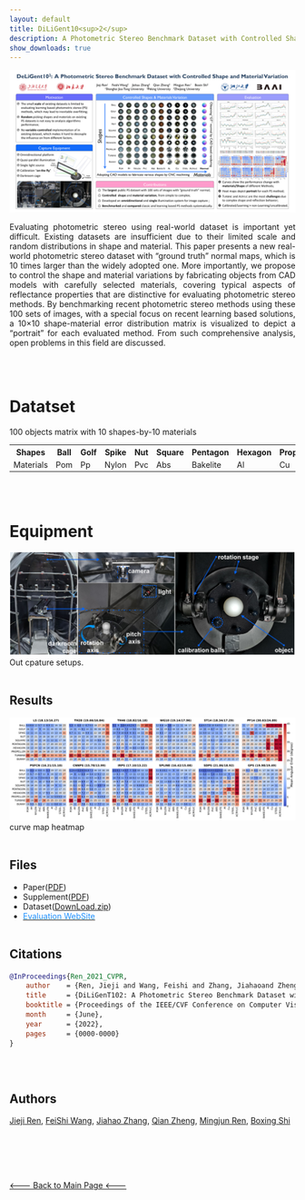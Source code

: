 ```yaml
---
layout: default
title: DiLiGent10<sup>2</sup>
description: A Photometric Stereo Benchmark Dataset with Controlled Shape and Material Variation
show_downloads: true
---
```


![diligent102](./imgs/poster.png)
<p style="text-align:justify">Evaluating photometric stereo using real-world dataset is important yet difficult. Existing datasets are insufficient due to their limited scale and random distributions in shape and material. This paper presents a new real-world photometric stereo dataset with “ground truth” normal maps, which is 10 times larger than the widely adopted one. More importantly, we propose to control the shape and material variations by fabricating objects from CAD models with carefully selected materials, covering typical aspects of reflectance properties that are distinctive for evaluating photometric stereo methods. By benchmarking recent photometric stereo methods using these 100 sets of images, with a special focus on recent learning based solutions, a 10×10 shape-material error distribution matrix is visualized to depict a “portrait” for each evaluated method. From such comprehensive analysis, open problems in this field are discussed. </p>
<br><br>



# Datatset
100 objects matrix with 10 shapes-by-10 materials<br>
<table>
  <tr>
    <th>Shapes</th>
    <th>Ball</th>
    <th>Golf</th>
    <th>Spike</th>
    <th>Nut</th>
    <th>Square</th>
    <th>Pentagon</th>
    <th>Hexagon</th>
    <th>Propeller</th>
    <th>Turbine</th>
    <th>Bunny</th>
  </tr>
  <tr>
    <td>Materials</td>
      <td>Pom</td>
      <td>Pp</td>
      <td>Nylon</td>
      <td>Pvc</td>
      <td>Abs</td>
      <td>Bakelite</td>
      <td>Al</td>
      <td>Cu</td>
      <td>Steel</td>
      <td>Acylic</td>
  </tr>
</table>
<br><br>


# Equipment
![cage](./imgs/equipmentAll.png)
Out cpature setups.
<br><br>


## Results
![heatmap](./imgs/heatmap.png)
curve map
heatmap
<br><br>




## Files
- Paper([PDF](./imgs/pdfs/00793.pdf))
- Supplement([PDF](./imgs/pdfs/00793-supp.pdf))
- Dataset([DownLoad.zip](1.2.3.4/dataset/xxx.zip))
- <a href=“http://120.27.211.155:8501”><font color="dodgerblue">Evaluation WebSite</font></a>
<br/><br/>


## Citations
```bib
@InProceedings{Ren_2021_CVPR,
    author    = {Ren, Jieji and Wang, Feishi and Zhang, Jiahaoand Zheng, Qian and Ren Mingjun and Shi, Boxin},
    title     = {DiLiGenT102: A Photometric Stereo Benchmark Dataset with Controlled Shape and Material Variation},
    booktitle = {Proceedings of the IEEE/CVF Conference on Computer Vision and Pattern Recognition (CVPR)},
    month     = {June},
    year      = {2022},
    pages     = {0000-0000}
}

```
<br><br>



## Authors
[Jieji Ren](), [FeiShi Wang](), [Jiahao Zhang](), [Qian Zheng](), [Mingjun Ren](), [Boxing Shi]()





<br><br>
---
[<--- Back to Main Page <--- ](./)



